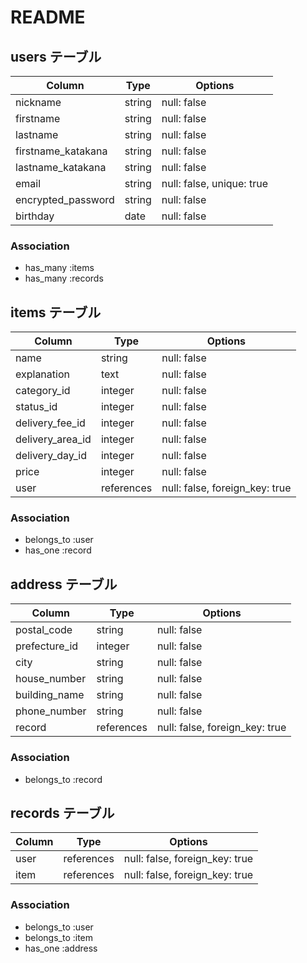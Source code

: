 # README

## users テーブル

| Column               | Type   | Options                   |
| ---------------------| ------ | --------------------------|
| nickname             | string | null: false               |
| firstname            | string | null: false               |
| lastname             | string | null: false               |
| firstname_katakana   | string | null: false               |
| lastname_katakana    | string | null: false               |
| email                | string | null: false, unique: true |
| encrypted_password   | string | null: false               |
| birthday             | date   | null: false               |


### Association

- has_many :items
- has_many :records

## items テーブル

| Column             | Type       | Options     |
| -------------------| ---------  | ------------------------------ |
| name               | string     | null: false                    |
| explanation        | text       | null: false                    |
| category_id        | integer    | null: false                    |
| status_id          | integer    | null: false                    |
| delivery_fee_id    | integer    | null: false                    |
| delivery_area_id   | integer    | null: false                    |
| delivery_day_id    | integer    | null: false                    |
| price              | integer    | null: false                    |
| user               | references | null: false, foreign_key: true |




### Association

- belongs_to :user
- has_one :record

## address テーブル

| Column                   | Type       | Options                        |
| -------------------------| ---------- | ------------------------------ |
| postal_code              | string     | null: false                    |
| prefecture_id            | integer    | null: false                    |
| city                     | string     | null: false                    |
| house_number             | string     | null: false                    |
| building_name            | string     | null: false                    |
| phone_number             | string     | null: false                    |
| record                   | references | null: false, foreign_key: true |


### Association

- belongs_to :record

## records テーブル

| Column     | Type       | Options                        |
| -----------| ---------- | ------------------------------ |
| user       | references | null: false, foreign_key: true |
| item       | references | null: false, foreign_key: true |

### Association

- belongs_to :user
- belongs_to :item
- has_one :address

